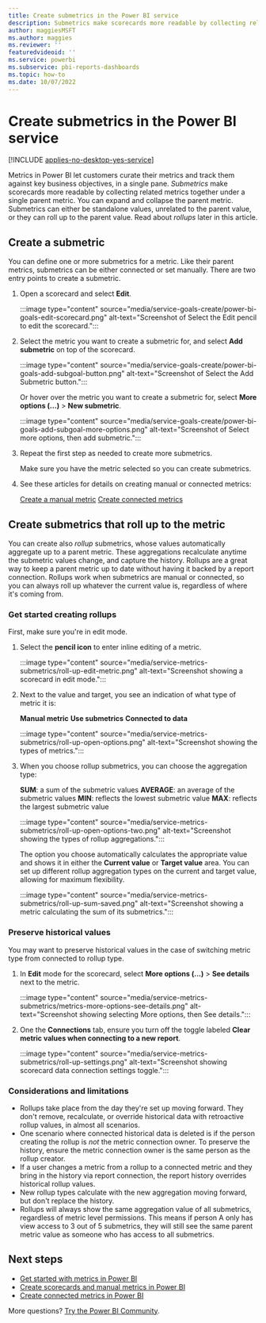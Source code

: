 ```yaml
---
title: Create submetrics in the Power BI service
description: Submetrics make scorecards more readable by collecting related metrics together under a single parent metric.
author: maggiesMSFT
ms.author: maggies
ms.reviewer: ''
featuredvideoid: ''
ms.service: powerbi
ms.subservice: pbi-reports-dashboards
ms.topic: how-to
ms.date: 10/07/2022
---
```


# Create submetrics in the Power BI service

[!INCLUDE [applies-no-desktop-yes-service](../includes/applies-no-desktop-yes-service.md)]

Metrics in Power BI let customers curate their metrics and track them against key business objectives, in a single pane. *Submetrics* make scorecards more readable by collecting related metrics together under a single parent metric. You can expand and collapse the parent metric. Submetrics can either be standalone values, unrelated to the parent value, or they can roll up to the parent value. Read about *rollups* later in this article.

## Create a submetric 

You can define one or more submetrics for a metric. Like their parent metrics, submetrics can be either connected or set manually. There are two entry points to create a submetric.

1. Open a scorecard and select **Edit**.

   :::image type="content" source="media/service-goals-create/power-bi-goals-edit-scorecard.png" alt-text="Screenshot of Select the Edit pencil to edit the scorecard.":::

1. Select the metric you want to create a submetric for, and select **Add submetric** on top of the scorecard.

    :::image type="content" source="media/service-goals-create/power-bi-goals-add-subgoal-button.png" alt-text="Screenshot of Select the Add Submetric button.":::

    Or hover over the metric you want to create a submetric for, select **More options (...)** > **New submetric**.  

    :::image type="content" source="media/service-goals-create/power-bi-goals-add-subgoal-more-options.png" alt-text="Screenshot of Select more options, then add submetric.":::

1. Repeat the first step as needed to create more submetrics.

    Make sure you have the metric selected so you can create submetrics.

1. See these articles for details on creating manual or connected metrics:

    [Create a manual metric](service-goals-create.md#step-2-create-a-manual-metric) 
    [Create connected metrics](service-goals-create-connected.md)

## Create submetrics that roll up to the metric

You can create also *rollup* submetrics, whose values automatically aggregate up to a parent metric. These aggregations recalculate anytime the submetric values change, and capture the history. Rollups are a great way to keep a parent metric up to date without having it backed by a report connection. Rollups work when submetrics are manual or connected, so you can always roll up whatever the current value is, regardless of where it's coming from.

### Get started creating rollups

First, make sure you're in edit mode.  

1. Select the **pencil icon** to enter inline editing of a metric.  

    :::image type="content" source="media/service-metrics-submetrics/roll-up-edit-metric.png" alt-text="Screenshot showing a scorecard in edit mode.":::

1. Next to the value and target, you see an indication of what type of metric it is:

    **Manual metric**
    **Use submetrics**
    **Connected to data**

    :::image type="content" source="media/service-metrics-submetrics/roll-up-open-options.png" alt-text="Screenshot showing the types of metrics.":::

1. When you choose rollup submetrics, you can choose the aggregation type:

    **SUM**: a sum of the submetric values
    **AVERAGE**: an average of the submetric values
    **MIN**: reflects the lowest submetric value
    **MAX**: reflects the largest submetric value

    :::image type="content" source="media/service-metrics-submetrics/roll-up-open-options-two.png" alt-text="Screenshot showing the types of rollup aggregations.":::

    The option you choose automatically calculates the appropriate value and shows it in either the **Current value** or **Target value** area. You can set up different rollup aggregation types on the current and target value, allowing for maximum flexibility.

    :::image type="content" source="media/service-metrics-submetrics/roll-up-sum-saved.png" alt-text="Screenshot showing a metric calculating the sum of its submetrics.":::

### Preserve historical values

You may want to preserve historical values in the case of switching metric type from connected to rollup type.

1. In **Edit** mode for the scorecard, select **More options (...)** > **See details** next to the metric.

    :::image type="content" source="media/service-metrics-submetrics/metrics-more-options-see-details.png" alt-text="Screenshot showing selecting More options, then See details.":::

2. One the **Connections** tab, ensure you turn off the toggle labeled **Clear metric values when connecting to a new report**.

    :::image type="content" source="media/service-metrics-submetrics/roll-up-settings.png" alt-text="Screenshot showing scorecard data connection settings toggle.":::

### Considerations and limitations

- Rollups take place from the day they're set up moving forward. They don't remove, recalculate, or override historical data with retroactive rollup values, in almost all scenarios.
- One scenario where connected historical data is deleted is if the person creating the rollup is *not* the metric connection owner. To preserve the history, ensure the metric connection owner is the same person as the rollup creator.
- If a user changes a metric from a rollup to a connected metric and they bring in the history via report connection, the report history overrides historical rollup values.
- New rollup types calculate with the new aggregation moving forward, but don't replace the history.
- Rollups will always show the same aggregation value of all submetrics, regardless of metric level permissions.  This means if person A only has view access to 3 out of 5 submetrics, they will still see the same parent metric value as someone who has access to all submetrics.  

## Next steps

- [Get started with metrics in Power BI](service-goals-introduction.md)
- [Create scorecards and manual metrics in Power BI](service-goals-create.md)
- [Create connected metrics in Power BI](service-goals-create-connected.md)

More questions? [Try the Power BI Community](https://community.powerbi.com/).
